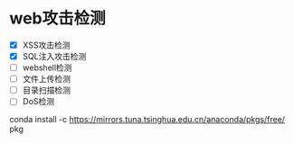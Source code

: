 # web攻击检测
- [x] XSS攻击检测
- [x] SQL注入攻击检测
- [ ] webshell检测
- [ ] 文件上传检测
- [ ] 目录扫描检测
- [ ] DoS检测

conda install -c https://mirrors.tuna.tsinghua.edu.cn/anaconda/pkgs/free/ pkg
